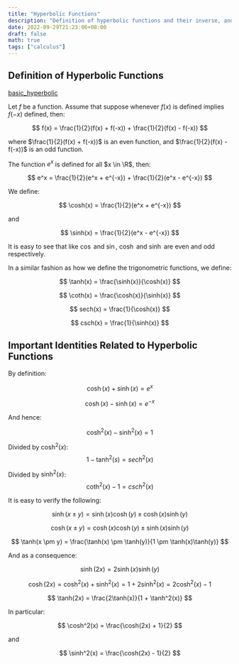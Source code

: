 ```yaml
---
title: "Hyperbolic Functions"
description: "Definition of hyperbolic functions and their inverse, and some related identities"
date: 2022-09-29T21:23:06+08:00
draft: false
math: true
tags: ["calculus"]
---
```


## Definition of Hyperbolic Functions

[basic_hyperbolic](https://www.desmos.com/calculator/o7hmdcceqw) 

Let $f$ be a function. Assume that suppose whenever $f(x)$ is defined implies $f(-x)$ defined, then:

$$
f(x) = \frac{1}{2}(f(x) + f(-x)) + \frac{1}{2}(f(x) - f(-x))
$$

where $\frac{1}{2}(f(x) + f(-x))$ is an even function, and $\frac{1}{2}(f(x) - f(-x))$ is an odd function.

The function $e^x$ is defined for all $x \in \R$, then:

$$
e^x = \frac{1}{2}(e^x + e^{-x}) + \frac{1}{2}(e^x - e^{-x})
$$

We define:

$$
\cosh(x) = \frac{1}{2}(e^x + e^{-x})
$$

and

$$
\sinh(x) = \frac{1}{2}(e^x - e^{-x})
$$

It is easy to see that like $\cos$ and $\sin$, $\cosh$ and $\sinh$ are even and odd respectively.

In a similar fashion as how we define the trigonometric functions, we define:

$$
\tanh(x) = \frac{\sinh(x)}{\cosh(x)}
$$

$$
\coth(x) = \frac{\cosh(x)}{\sinh(x)}
$$

$$
sech(x) = \frac{1}{\cosh(x)}
$$

$$
csch(x) = \frac{1}{\sinh(x)}
$$

## Important Identities Related to Hyperbolic Functions

By definition:

$$
\cosh(x) + \sinh(x) = e^x
$$

$$
\cosh(x) - \sinh(x) = e^{-x}
$$

And hence:

$$
\cosh^2(x) - \sinh^2(x) = 1
$$

Divided by $\cosh^2(x)$:
$$
1 - \tanh^2(s) = sech^2(x)
$$

Divided by $\sinh^2(x)$:
$$
\coth^2(x) - 1 = csch^2(x)
$$

It is easy to verify the following:

$$
\sinh(x \pm y) = \sinh(x)\cosh(y) \pm \cosh(x)\sinh(y)
$$

$$
\cosh(x \pm y) = \cosh(x)\cosh(y) \pm \sinh(x)\sinh(y)
$$

$$
\tanh(x \pm y) = \frac{\tanh(x) \pm \tanh(y)}{1 \pm \tanh(x)\tanh(y)}
$$

And as a consequence:

$$
\sinh(2x) = 2\sinh(x)\sinh(y)
$$

$$
\cosh(2x) = \cosh^2(x) + \sinh^2(x) = 1 + 2\sinh^2(x) = 2\cosh^2(x) - 1
$$

$$
\tanh(2x) = \frac{2\tanh(x)}{1 + \tanh^2(x)}
$$

In particular:

$$
\cosh^2(x) = \frac{\cosh(2x) + 1}{2}
$$

and

$$
\sinh^2(x) = \frac{\cosh(2x) - 1}{2}
$$


